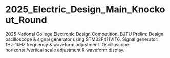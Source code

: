 # 2025_Electric_Design_Main_Knockout_Round
2025 National College Electronic Design Competition, BJTU Prelim: Design oscilloscope &amp; signal generator using STM32F411VIT6. Signal generator: 1Hz-1kHz frequency &amp; waveform adjustment. Oscilloscope: horizontal/vertical scale adjustment &amp; waveform display.
